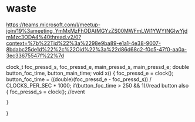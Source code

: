 # waste

https://teams.microsoft.com/l/meetup-join/19%3ameeting_YmMxMzFhODAtMGYzZS00MWFmLWI1YWYtNGIwYjdmMzc3ODA4%40thread.v2/0?context=%7b%22Tid%22%3a%2298e9ba89-e1a1-4e38-9007-8bdabc25de1d%22%2c%22Oid%22%3a%22d86d68c2-f0c5-47f0-aa0a-3ec33675547f%22%7d


clock_t foc_pressd_s, foc_pressd_e, main_pressd_s, main_pressd_e;
double button_foc_time, button_main_time;
void x()
{
    foc_pressd_e = clock();
    button_foc_time = ((double)(foc_pressd_e - foc_pressd_s)) / CLOCKS_PER_SEC * 1000;
    if(button_foc_time > 250 && 1)//read button also
    {
        foc_pressd_s = clock();
        //event

    }
}
